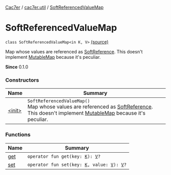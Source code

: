 [Cac7er](../../index.md) / [cac7er.util](../index.md) / [SoftReferencedValueMap](./index.md)

# SoftReferencedValueMap

`class SoftReferencedValueMap<in K, V>` [(source)](http://2wiqua.wcaokaze.com/gitbucket/wcaokaze/Cac7er/blob/master/src/main/java/cac7er/util/SoftReferencedValueMap.kt#L11)

Map whose values are referenced as [SoftReference](http://docs.oracle.com/javase/6/docs/api/java/lang/ref/SoftReference.html). This doesn't implement
[MutableMap](https://kotlinlang.org/api/latest/jvm/stdlib/kotlin.collections/-mutable-map/index.html) because it's peculiar.

**Since**
0.1.0

### Constructors

| Name | Summary |
|---|---|
| [&lt;init&gt;](-init-.md) | `SoftReferencedValueMap()`<br>Map whose values are referenced as [SoftReference](http://docs.oracle.com/javase/6/docs/api/java/lang/ref/SoftReference.html). This doesn't implement [MutableMap](https://kotlinlang.org/api/latest/jvm/stdlib/kotlin.collections/-mutable-map/index.html) because it's peculiar. |

### Functions

| Name | Summary |
|---|---|
| [get](get.md) | `operator fun get(key: `[`K`](index.md#K)`): `[`V`](index.md#V)`?` |
| [set](set.md) | `operator fun set(key: `[`K`](index.md#K)`, value: `[`V`](index.md#V)`): `[`V`](index.md#V)`?` |
